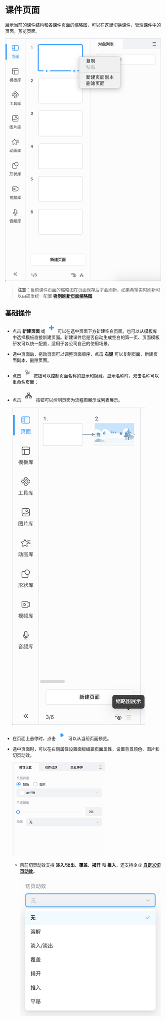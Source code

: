 # 课件页面

展示当前的课件结构和各课件页面的缩略图，可以在这里切换课件，管理课件中的页面，预览页面。

![课件页面](img/Course_page.png)

>**注意**：当前课件页面的缩略图在页面保存后才会刷新，如果希望实时刷新可以由研发统一配置 [**强制刷新页面缩略图**](../developer/refresh-page/index.md)

## 基础操作

- 点击 **新建页面** 或 ![快捷新建](img/new_page.png) 可以在选中页面下方新建空白页面。也可以从模板库中选择模板直接新建页面。新建课件后是否自动生成空白的第一页、页面模板研发可以统一配置，适用于各公司自己的使用场景。

- 选中页面后，拖动页面可以调整页面顺序，点击 **右键** 可以复制页面、新建页面副本、删除页面。

- 点击 ![页面名称](img/name.png) 按钮可以控制页面名称的显示和隐藏，显示名称时，双击名称可以重命名页面；

- 点击 ![页面名称](img/flow.png) 按钮可以控制页面为流程图展示或列表展示。

    ![页面流程图](img/page_flow.png)

- 在页面上悬停时，点击 ![预览](img/preview.png) 可以从当前页面预览。

- 选中页面时，可以在右侧属性设置面板编辑页面属性，设置背景颜色、图片和切页动效。

    ![页面属性](img/page_component.png)

    - 目前切页动效支持 **淡入/淡出**、**覆盖**、**揭开** 和 **推入**，还支持企业 [**自定义切页动效**](../developer/develop-page_effect/index.md)。

        ![切页动效](img/page_animation.png)
